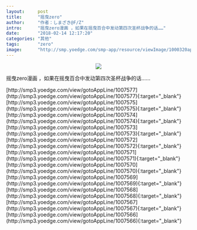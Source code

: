 ```yaml
---
layout:     post
title:      "摇曳zero"
author:     "作者：しまざき@F/Z"
intro:      "摇曳zero漫画 ，如果在摇曳百合中发动第四次圣杯战争的话……"
date:       "2018-02-14 12:17:20"
categories: "其他"
tags:       "zero"
image:      "http://smp.yoedge.com/smp-app/resource/viewImage/1000320appline.png"
---
```

<div style="text-align: center">
<p><img src="http://smp.yoedge.com/smp-app/resource/viewImage/1000320appline.png"/></p>
</div>
<p class="post-meta">
<span>摇曳zero漫画 ，如果在摇曳百合中发动第四次圣杯战争的话……</span>
</p>
[http://smp3.yoedge.com/view/gotoAppLine/1007577](http://smp3.yoedge.com/view/gotoAppLine/1007577){:target="_blank"}
[http://smp3.yoedge.com/view/gotoAppLine/1007575](http://smp3.yoedge.com/view/gotoAppLine/1007575){:target="_blank"}
[http://smp3.yoedge.com/view/gotoAppLine/1007574](http://smp3.yoedge.com/view/gotoAppLine/1007574){:target="_blank"}
[http://smp3.yoedge.com/view/gotoAppLine/1007573](http://smp3.yoedge.com/view/gotoAppLine/1007573){:target="_blank"}
[http://smp3.yoedge.com/view/gotoAppLine/1007572](http://smp3.yoedge.com/view/gotoAppLine/1007572){:target="_blank"}
[http://smp3.yoedge.com/view/gotoAppLine/1007571](http://smp3.yoedge.com/view/gotoAppLine/1007571){:target="_blank"}
[http://smp3.yoedge.com/view/gotoAppLine/1007570](http://smp3.yoedge.com/view/gotoAppLine/1007570){:target="_blank"}
[http://smp3.yoedge.com/view/gotoAppLine/1007569](http://smp3.yoedge.com/view/gotoAppLine/1007569){:target="_blank"}
[http://smp3.yoedge.com/view/gotoAppLine/1007568](http://smp3.yoedge.com/view/gotoAppLine/1007568){:target="_blank"}
[http://smp3.yoedge.com/view/gotoAppLine/1007567](http://smp3.yoedge.com/view/gotoAppLine/1007567){:target="_blank"}
[http://smp3.yoedge.com/view/gotoAppLine/1007566](http://smp3.yoedge.com/view/gotoAppLine/1007566){:target="_blank"}


